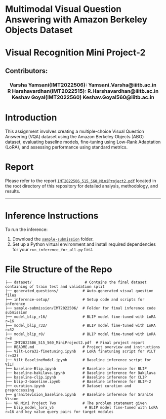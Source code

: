 # Multimodal Visual Question Answering with Amazon Berkeley Objects Dataset

# Visual Recognition Mini Project-2
## Contributors: 
<h3 align = "center">
Varsha Yamsani(IMT2022506): Yamsani.Varsha@iiitb.ac.in<br> 
R Harshavardhan(IMT2022515): R.Harshavardhan@iiitb.ac.in<br>
Keshav Goyal(IMT2022560) Keshav.Goyal560@iiitb.ac.in</h3>

# Introduction

This assignment involves creating a multiple-choice Visual Question Answering (VQA)
dataset using the Amazon Berkeley Objects (ABO) dataset, evaluating baseline models,
fine-tuning using Low-Rank Adaptation (LoRA), and assessing performance using standard metrics.

# Report

Please refer to the report [`IMT2022506_515_560_MiniProject2.pdf`](./IMT2022506_515_560_MiniProject2.pdf) located in the root directory of this repository for detailed analysis, methodology, and results.

---

# Inference Instructions

To run the inference:

1. Download the [`sample-submission`](./sample-submission) folder.
2. Set up a Python virtual environment and install required dependencies for your `run_inference_for_all.py` first.

# File Structure of the Repo

```
├── dataset/                        # Contains the final dataset containing of train test and validation split
├── generated_questions/           # Auto-generated visual question files
├── inference-setup/               # Setup code and scripts for inference
├── sample-submission/IMT2022506/  # Folder for final inference code submission
├── model_blip_r16/                # BLIP model fine-tuned with LoRA r=16
├── model_blip_r32/                # BLIP model fine-tuned with LoRA r=32
├── model_blip_r8/                 # BLIP model fine-tuned with LoRA r=8
├── IMT2022506_515_560_MiniProject2.pdf  # Final project report
├── README.md                      # Project overview and instructions
├── Vilt-Lora32-finetuning.ipynb   # LoRA finetuning script for ViLT (r=32)
├── Vilt_BaselineModel.ipynb       # Baseline inference script for ViLT
├── baseline-Blip.ipynb            # Baseline inference for BLIP
├── baseline-bakLlava.ipynb        # Baseline inference for BakLlava
├── baseline-clip.ipynb            # Baseline inference for CLIP
├── blip-2-baseline.ipynb          # Baseline inference for BLIP-2
├── curation.ipynb                 # Dataset curation and preprocessing
├── granitevision_baseline.ipynb   # Baseline inference for Granite Vision
├── VR Mini Project Two            # The problem statement given 
├── blip_model_lora_v5              # BLIP model fine-tuned with LoRA r=16 and key value query pairs for target modules
